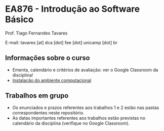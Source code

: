 # EA876 - Introdução ao Software Básico

Prof. Tiago Fernandes Tavares

E-mail: tavares [at] dca [dot] fee [dot] unicamp [dot] br

## Informações sobre o curso
* Ementa, calendário e critérios de avaliação: ver o Google Classroom da
  disciplina!
* [Instalação do ambiente computacional](PREPARAR.md)

## Trabalhos em grupo
 * Os enunciados e prazos referentes aos trabalhos 1 e 2 estão nas pastas
   correspondentes neste repositório.
 * As datas importantes referentes aos trabalhos estão previstas no calendário
   da disciplina (verifique no Google Classroom).


